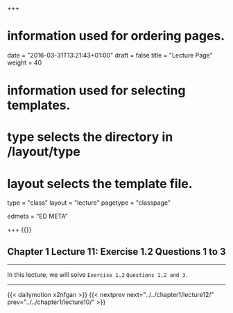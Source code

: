 +++
# information used for ordering pages.
date = "2016-03-31T13:21:43+01:00"
draft = false
title = "Lecture Page"
weight = 40

# information used for selecting templates.
# type selects the directory in /layout/type
# layout selects the template file.

type   = "class"
layout = "lecture"
pagetype = "classpage"





edmeta = "ED META"

+++
{{<credits ori="Maktab.pk" lec="Adil Mahmood" des="Qazi Rashid">}}
## Chapter 1 Lecture 11: Exercise 1.2 Questions 1 to 3
<hr>
<p class="lead">
In this lecture, we will solve <code>Exercise 1.2</code> <code>Questions 1,2 and 3.</code>
<p>
<hr>
{{< dailymotion x2nfgan >}}
{{< nextprev next="../../chapter1/lecture12/"     prev="../../chapter1/lecture10/"  >}}
